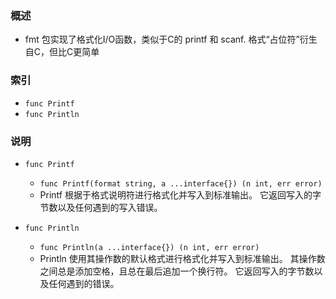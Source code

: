 ### 概述
+ fmt 包实现了格式化I/O函数，类似于C的 printf 和 scanf. 格式“占位符”衍生自C，但比C更简单

### 索引

+ `func Printf`
+ `func Println`

### 说明

+ `func Printf`
    + `func Printf(format string, a ...interface{}) (n int, err error)`
    + Printf 根据于格式说明符进行格式化并写入到标准输出。 它返回写入的字节数以及任何遇到的写入错误。

+ `func Println`
    + `func Println(a ...interface{}) (n int, err error)`
    + Println 使用其操作数的默认格式进行格式化并写入到标准输出。 其操作数之间总是添加空格，且总在最后追加一个换行符。 它返回写入的字节数以及任何遇到的错误。